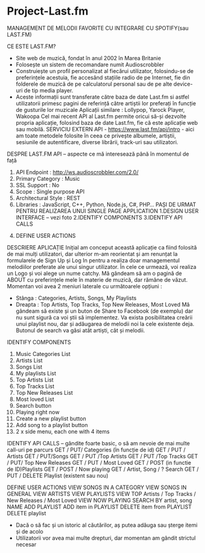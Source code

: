 # Project-Last.fm


MANAGEMENT DE MELODII FAVORITE CU INTEGRARE CU SPOTIFY(sau LAST.FM)

CE ESTE LAST.FM?
-	Site web de muzică, fondat în anul 2002 în Marea Britanie
-	Folosește un sistem de recomandare numit Audioscrobbler
-	Construiește un profil personalizat al fiecărui utilizator, folosindu-se de preferințele acestuia, fie accesând stațiile radio de pe Internet, fie din folderele de muzică de pe calculatorul personal sau de pe alte device-uri de tip media player.
-	Aceste informații sunt transferate către baza de date Last.fm si astfel utilizatorii primesc pagini de referință către artiștii lor preferați în funcție de gusturile lor muzicale
Aplicații similare : Lollypop, Yarock Player, Wakoopa
Cel mai recent API al Last.fm permite oricui să-și dezvolte propria aplicație, folosind baza de date Last.fm, fie că este aplicație web sau mobilă.
SERVICIU EXTERN API - https://www.last.fm/api/intro - aici am toate metodele folosite în ceea ce privește albumele, artiștii, sesiunile de autentificare, diverse librării, track-uri sau utilizatori. 

DESPRE LAST.FM API – aspecte ce mă interesează până în momentul de față 
1) API Endpoint : http://ws.audioscrobbler.com/2.0/
2) Primary Category : Music
3) SSL Support : No
4) Scope : Single purpose API
5) Architectural Style : REST
6) Libraries : JavaScript, C++, Python, Node.js, C#, PHP…
PAȘI DE URMAT PENTRU REALIZAREA UNUI SINGLE PAGE APPLICATION
1.DESIGN USER INTERFACE – vezi foto 
2.IDENTIFY COMPONENTS
3.IDENTIFY API CALLS
4. DEFINE USER ACTIONS 



DESCRIERE APLICAȚIE 
Inițial am conceput această aplicație ca fiind folosită de mai mulți utilizatori, dar ulterior m-am reorientat și am renunțat la formularele de Sign Up și Log In pentru a realiza doar managementul melodiilor preferate ale unui singur utilizator.
În cele ce urmează, voi realiza un Logo și voi alege un nume catchy. Mă gândeam să am o pagină de ABOUT cu preferințele mele în materie de muzică, dar rămâne de văzut. 
Momentan voi avea 2 meniuri laterale cu următoarele opțiuni : 
-	Stânga : Categories, Artists, Songs, My Playlists
-	Dreapta : Top Artists, Top Tracks, Top New Releases, Most Loved 
Mă gândeam să existe și un buton de Share to Facebook (de exemplu) dar nu sunt sigură ca voi știi să implementez. 
Va exista posibilitatea creării unui playlist nou, dar și adăugarea de melodii noi la cele existente deja. 
Butonul de search va găsi atât artiști, cât și melodii. 

IDENTIFY COMPONENTS
1. Music Categories List
2. Artists List
3. Songs List
4. My playlists List
5. Top Artists List
6. Top Tracks List
7. Top New Releases List
8. Most loved List
9. Search button
10. Playing right now
11. Create a new playlist button 
12. Add song to a playlist button
13. 2 x side menu, each one with 4 items 



IDENTIFY API CALLS – gândite foarte basic, o să am nevoie de mai multe call-uri pe parcurs
GET / PUT/ Categories (în funcție de id)
GET / PUT / Artists
GET / PUT/Songs
GET / PUT /Top Artists 
GET / PUT /Top Tracks
GET / PUT/ Top New Releases
GET / PUT / Most Loved
GET / POST (in functie de ID)Playlists 
GET / POST /  Now playing 
GET /  Artist, Song / ? Search
GET / PUT  / DELETE  Playlist (existent sau nou)

DEFINE USER ACTIONS
VIEW SONGS IN A CATEGORY
VIEW SONGS IN GENERAL 
VIEW ARTISTS
VIEW PLAYLISTS
VIEW TOP Artists / Top Tracks / New Releases / Most Loved
VIEW NOW PLAYING
SEARCH BY artist, song NAME
ADD PLAYLIST 
ADD item in PLAYLIST
DELETE item from PLAYLIST
DELETE playlist
-	Dacă o să fac și un istoric al căutărilor, aș putea adăuga sau șterge itemi și de acolo 
-	Utilizatorii vor avea mai multe drepturi, dar momentan am gândit strictul necesar
